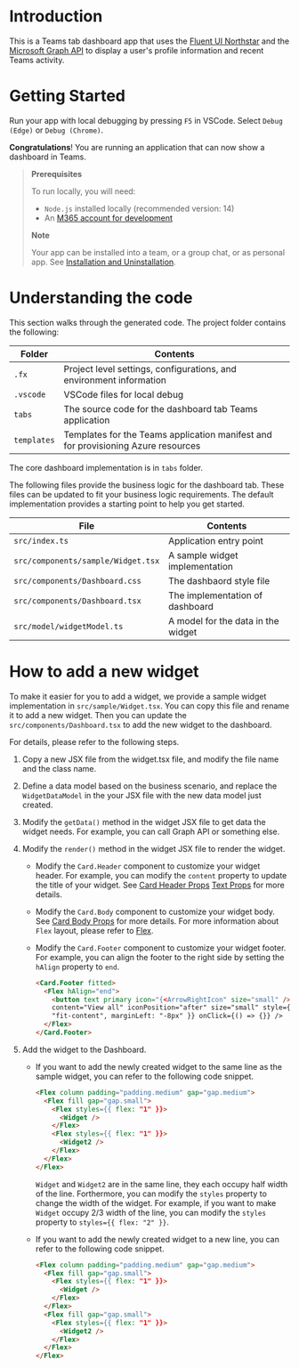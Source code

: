 # Introduction

This is a Teams tab dashboard app that uses the [Fluent UI Northstar](https://fluentsite.z22.web.core.windows.net/0.64.0/) and the [Microsoft Graph API](https://learn.microsoft.com/en-us/graph/use-the-api) to display a user's profile information and recent Teams activity.

# Getting Started

Run your app with local debugging by pressing `F5` in VSCode. Select `Debug (Edge)` or `Debug (Chrome)`.

**Congratulations**! You are running an application that can now show a dashboard in Teams.

> **Prerequisites**
>
> To run locally, you will need:
>
> - `Node.js` installed locally (recommended version: 14)
> - An [M365 account for development](https://docs.microsoft.com/microsoftteams/platform/toolkit/accounts)
>
> **Note**
>
> Your app can be installed into a team, or a group chat, or as personal app. See [Installation and Uninstallation](https://aka.ms/teamsfx-command-response#customize-installation).

# Understanding the code

This section walks through the generated code. The project folder contains the following:

| Folder      | Contents                                                                          |
| ----------- | --------------------------------------------------------------------------------- |
| `.fx`       | Project level settings, configurations, and environment information               |
| `.vscode`   | VSCode files for local debug                                                      |
| `tabs`      | The source code for the dashboard tab Teams application                           |
| `templates` | Templates for the Teams application manifest and for provisioning Azure resources |

The core dashboard implementation is in `tabs` folder.

The following files provide the business logic for the dashboard tab. These files can be updated to fit your business logic requirements. The default implementation provides a starting point to help you get started.

| File                               | Contents                           |
| ---------------------------------- | ---------------------------------- |
| `src/index.ts`                     | Application entry point            |
| `src/components/sample/Widget.tsx` | A sample widget implementation     |
| `src/components/Dashboard.css`     | The dashbaord style file           |
| `src/components/Dashboard.tsx`     | The implementation of dashboard    |
| `src/model/widgetModel.ts`         | A model for the data in the widget |

# How to add a new widget

To make it easier for you to add a widget, we provide a sample widget implementation in `src/sample/Widget.tsx`. You can copy this file and rename it to add a new widget. Then you can update the `src/components/Dashboard.tsx` to add the new widget to the dashboard.

For details, please refer to the following steps.

1. Copy a new JSX file from the widget.tsx file, and modify the file name and the class name.

2. Define a data model based on the business scenario, and replace the `WidgetDataModel` in the your JSX file with the new data model just created.

3. Modify the `getData()` method in the widget JSX file to get data the widget needs. For example, you can call Graph API or something else.

4. Modify the `render()` method in the widget JSX file to render the widget.

   - Modify the `Card.Header` component to customize your widget header. For example, you can modify the `content` property to update the title of your widget. See [Card Header Props](https://fluentsite.z22.web.core.windows.net/0.64.0/components/card/props#card-header) [Text Props](https://fluentsite.z22.web.core.windows.net/0.64.0/components/text/props) for more details.

   - Modify the `Card.Body` component to customize your widget body. See [Card Body Props](https://fluentsite.z22.web.core.windows.net/0.64.0/components/card/props#card-body) for more details. For more information about `Flex` layout, please refer to [Flex](https://fluentsite.z22.web.core.windows.net/0.64.0/components/flex/definition).

   - Modify the `Card.Footer` component to customize your widget footer. For example, you can align the footer to the right side by setting the `hAlign` property to `end`.
     ```html
     <Card.Footer fitted>
       <Flex hAlign="end">
         <button text primary icon="{<ArrowRightIcon" size="small" />}
         content="View all" iconPosition="after" size="small" style={{ width:
         "fit-content", marginLeft: "-8px" }} onClick={() => {}} />
       </Flex>
     </Card.Footer>
     ```

5. Add the widget to the Dashboard.

   - If you want to add the newly created widget to the same line as the sample widget, you can refer to the following code snippet.

     ```html
     <Flex column padding="padding.medium" gap="gap.medium">
       <Flex fill gap="gap.small">
         <Flex styles={{ flex: "1" }}>
           <Widget />
         </Flex>
         <Flex styles={{ flex: "1" }}>
           <Widget2 />
         </Flex>
       </Flex>
     </Flex>
     ```

     `Widget` and `Widget2` are in the same line, they each occupy half width of the line. Forthermore, you can modify the `styles` property to change the width of the widget. For example, if you want to make `Widget` occupy 2/3 width of the line, you can modify the `styles` property to `styles={{ flex: "2" }}`.

   - If you want to add the newly created widget to a new line, you can refer to the following code snippet.

     ```html
     <Flex column padding="padding.medium" gap="gap.medium">
       <Flex fill gap="gap.small">
         <Flex styles={{ flex: "1" }}>
           <Widget />
         </Flex>
       </Flex>
       <Flex fill gap="gap.small">
         <Flex styles={{ flex: "1" }}>
           <Widget2 />
         </Flex>
       </Flex>
     </Flex>
     ```
